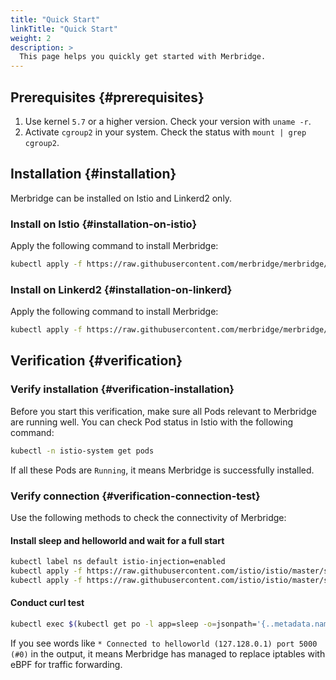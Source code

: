 ```yaml
---
title: "Quick Start"
linkTitle: "Quick Start"
weight: 2
description: >
  This page helps you quickly get started with Merbridge.
---
```


## Prerequisites {#prerequisites}

1. Use kernel `5.7` or a higher version. Check your version with `uname -r`.
1. Activate `cgroup2` in your system. Check the status with `mount | grep cgroup2`.

## Installation {#installation}

Merbridge can be installed on Istio and Linkerd2 only.

### Install on Istio {#installation-on-istio}

Apply the following command to install Merbridge:

```bash
kubectl apply -f https://raw.githubusercontent.com/merbridge/merbridge/main/deploy/all-in-one.yaml
```

### Install on Linkerd2 {#installation-on-linkerd}

Apply the following command to install Merbridge:

```bash
kubectl apply -f https://raw.githubusercontent.com/merbridge/merbridge/main/deploy/all-in-one-linkerd.yaml
```

## Verification {#verification}

### Verify installation {#verification-installation}

Before you start this verification, make sure all Pods relevant to Merbridge are running well. You can check Pod status in Istio with the following command:

```bash
kubectl -n istio-system get pods
```

If all these Pods are `Running`, it means Merbridge is successfully installed.

### Verify connection {#verification-connection-test}

Use the following methods to check the connectivity of Merbridge:

#### Install sleep and helloworld and wait for a full start

```bash
kubectl label ns default istio-injection=enabled
kubectl apply -f https://raw.githubusercontent.com/istio/istio/master/samples/sleep/sleep.yaml
kubectl apply -f https://raw.githubusercontent.com/istio/istio/master/samples/helloworld/helloworld.yaml
```

#### Conduct curl test

```bash
kubectl exec $(kubectl get po -l app=sleep -o=jsonpath='{..metadata.name}') -c sleep -- curl -s -v helloworld:5000/hello
```

If you see words like `* Connected to helloworld (127.128.0.1) port 5000 (#0)` in the output, it means Merbridge has managed to replace iptables with eBPF for traffic forwarding.

